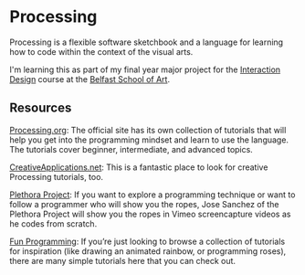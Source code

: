 Processing
==========

Processing is a flexible software sketchbook and a language for learning how to code within the context of the visual arts.

I'm learning this as part of my final year major project for the [Interaction Design](http://ixdbelfast.org/) course at the [Belfast School of Art](https://www.ulster.ac.uk/faculties/arts-humanities-and-social-sciences/schools/art).

## Resources

[Processing.org](https://processing.org/tutorials/): The official site has its own collection of tutorials that will help you get into the programming mindset and learn to use the language. The tutorials cover beginner, intermediate, and advanced topics.

[CreativeApplications.net](http://www.creativeapplications.net/): This is a fantastic place to look for creative Processing tutorials, too.

[Plethora Project](http://www.plethora-project.com/education/2011/09/12/processing-tutorials/): If you want to explore a programming technique or want to follow a programmer who will show you the ropes, Jose Sanchez of the Plethora Project will show you the ropes in Vimeo screencapture videos as he codes from scratch.

[Fun Programming](http://funprogramming.org/): If you’re just looking to browse a collection of tutorials for inspiration (like drawing an animated rainbow, or programming roses), there are many simple tutorials here that you can check out.